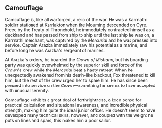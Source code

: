 ## Camouflage

Camouflage is, like all warforged, a relic of the war. He was a Karrnathi soldier stationed at Karrlakton when the Mourning descended on Cyre. Freed by the Treaty of Thronehold, he immediately contracted himself as a deckhand and has passed from ship to ship until the last ship he was on, a Karrnathi merchant, was captured by the *Mercurial* and he was pressed into service. Captain Arazka immediately saw his potential as a marine, and before long he was Arazka's sergeant of marines.

At Arazka's orders, he boarded the *Crown of Mishann*, but his boarding party was quickly overwhelmed by the superior skill and force of the *Crown*'s crew while the *Mercurial* beat a hasty retreat. When he unexpectedly awakened from his death-like blackout, Fox threatened to kill him, but the rest of the crew urged her to spare him. He has since been pressed into service on the *Crown*—something he seems to have accepted with unusual serenity.

Camouflage exhibits a great deal of forthrightness, a keen sense for practical calculation and situational awareness, and incredible physical strength, making him quite the ideal junior officer. He doesn't seem to have developed many technical skills, however, and coupled with the weight he puts on lines and spars, this makes him a poor sailor.
